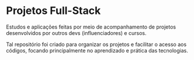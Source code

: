 # Projetos Full-Stack

Estudos e aplicações feitas por meio de acompanhamento de projetos desenvolvidos por outros devs (influenciadores) e cursos.

Tal repositório foi criado para organizar os projetos e facilitar o acesso aos códigos, focando principalmente no aprendizado e prática das tecnologias.
